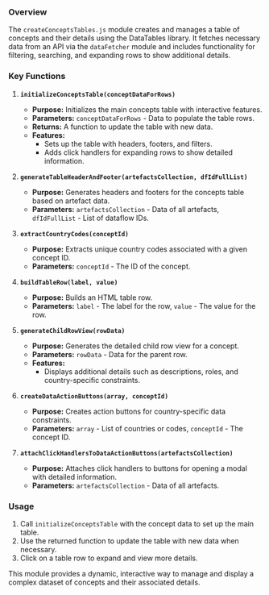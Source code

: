 ### Overview
The `createConceptsTables.js` module creates and manages a table of concepts and their details using the DataTables library. It fetches necessary data from an API via the `dataFetcher` module and includes functionality for filtering, searching, and expanding rows to show additional details.

### Key Functions

1. **`initializeConceptsTable(conceptDataForRows)`**
   - **Purpose:** Initializes the main concepts table with interactive features.
   - **Parameters:** `conceptDataForRows` - Data to populate the table rows.
   - **Returns:** A function to update the table with new data.
   - **Features:**
     - Sets up the table with headers, footers, and filters.
     - Adds click handlers for expanding rows to show detailed information.

2. **`generateTableHeaderAndFooter(artefactsCollection, dfIdFullList)`**
   - **Purpose:** Generates headers and footers for the concepts table based on artefact data.
   - **Parameters:** `artefactsCollection` - Data of all artefacts, `dfIdFullList` - List of dataflow IDs.

3. **`extractCountryCodes(conceptId)`**
   - **Purpose:** Extracts unique country codes associated with a given concept ID.
   - **Parameters:** `conceptId` - The ID of the concept.

4. **`buildTableRow(label, value)`**
   - **Purpose:** Builds an HTML table row.
   - **Parameters:** `label` - The label for the row, `value` - The value for the row.

5. **`generateChildRowView(rowData)`**
   - **Purpose:** Generates the detailed child row view for a concept.
   - **Parameters:** `rowData` - Data for the parent row.
   - **Features:**
     - Displays additional details such as descriptions, roles, and country-specific constraints.

6. **`createDataActionButtons(array, conceptId)`**
   - **Purpose:** Creates action buttons for country-specific data constraints.
   - **Parameters:** `array` - List of countries or codes, `conceptId` - The concept ID.

7. **`attachClickHandlersToDataActionButtons(artefactsCollection)`**
   - **Purpose:** Attaches click handlers to buttons for opening a modal with detailed information.
   - **Parameters:** `artefactsCollection` - Data of all artefacts.

### Usage
1. Call `initializeConceptsTable` with the concept data to set up the main table.
2. Use the returned function to update the table with new data when necessary.
3. Click on a table row to expand and view more details.

This module provides a dynamic, interactive way to manage and display a complex dataset of concepts and their associated details.